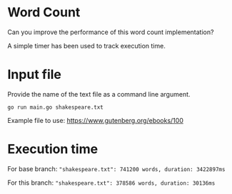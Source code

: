 # Word Count

Can you improve the performance of this word count implementation?  

A simple timer has been used to track execution time.  

# Input file

Provide the name of the text file as a command line argument.

`go run main.go shakespeare.txt`  

Example file to use:
https://www.gutenberg.org/ebooks/100


# Execution time

For base branch:
`"shakespeare.txt": 741200 words, duration: 3422897ms`

For this branch:
`"shakespeare.txt": 378586 words, duration: 30136ms`
